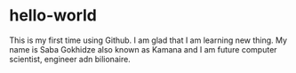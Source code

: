 # hello-world
This is my first time using Github. I am glad that I am learning new thing.
My name is Saba Gokhidze also known as Kamana and I am future computer scientist, engineer adn bilionaire.
